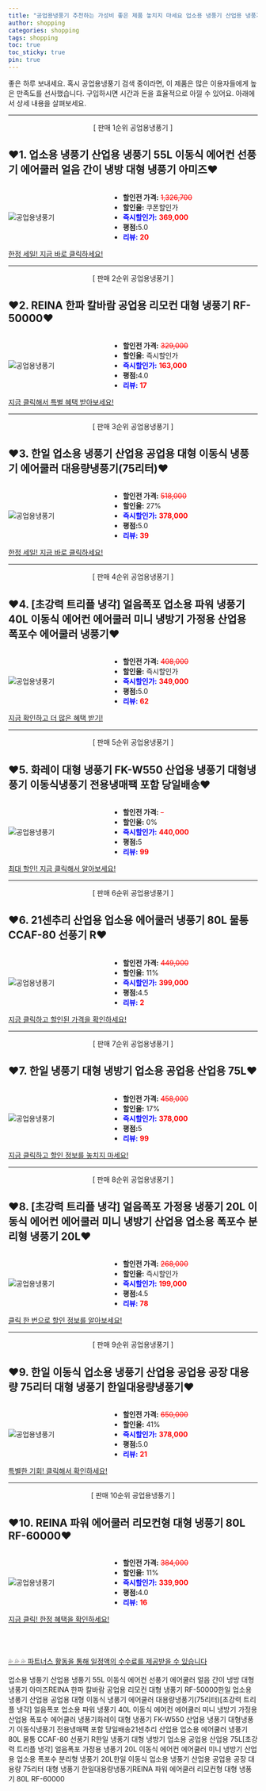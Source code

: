 ```yaml
---
title: "공업용냉풍기 추천하는 가성비 좋은 제품 놓치지 마세요 업소용 냉풍기 산업용 냉풍기 55L"
author: shopping
categories: shopping
tags: shopping
toc: true
toc_sticky: true
pin: true
---
```

좋은 하루 보내세요. 혹시 공업용냉풍기 검색 중이라면, 이 제품은 많은 이용자들에게 높은 만족도를 선사했습니다. 구입하시면 시간과 돈을 효율적으로 아낄 수 있어요. 아래에서 상세 내용을 살펴보세요.

---
<p class="toplist" style="margin: 0 auto; display: block; width: fit-content;">[ 판매 1순위 공업용냉풍기 ]</p>

<h2><strong>❤️1. 업소용 냉풍기 산업용 냉풍기 55L 이동식 에어컨 선풍기 에어쿨러 얼음 간이 냉방 대형 냉풍기 아미즈❤️</strong></h2>

<div style="display: flex; align-items: center;">
    <div style="flex: 0.4;">
        <img src="https://thumbnail7.coupangcdn.com/thumbnails/remote/230x230ex/image/vendor_inventory/080e/be7c6b602891eb2bef9bd3b9d37da56fe1ce265618886875e103c89959d4.JPG" alt="공업용냉풍기" style="max-width: 100%;">
    </div>
    <div style="flex: 0.6; margin-left: 10px;">
        <ul>
            <li><strong>할인전 가격:</strong> <del style="color: red;">1,326,700</del></li>
            <li><strong>할인율:</strong> 쿠폰할인가</li>
            <li><span style='color:blue'><strong>즉시할인가:</strong></span> <span style='color:red'><strong>369,000</strong></span></li>
            <li><strong>평점:</strong>5.0</li>
            <li><span style='color:blue'><strong>리뷰:</strong></span> <span style='color:red'><strong>20</strong></span></li>
        </ul>
    </div>
</div>
<div class="center">
    <a href="https://William4Davisa.github.io?lptag=AF9450613&subid=githubio&pageKey=8224977761&traceid=V0-153&itemId=23652903821&vendorItemId=90678275314" class="myButton">
        한정 세일! 지금 바로 클릭하세요!
    </a>
</div>


---
<p class="toplist" style="margin: 0 auto; display: block; width: fit-content;">[ 판매 2순위 공업용냉풍기 ]</p>

<h2><strong>❤️2. REINA 한파 칼바람 공업용 리모컨 대형 냉풍기 RF-50000❤️</strong></h2>

<div style="display: flex; align-items: center;">
    <div style="flex: 0.4;">
        <img src="https://thumbnail10.coupangcdn.com/thumbnails/remote/230x230ex/image/vendor_inventory/dd34/379ef809fc856d922acc07d4df2d7167046295fae78e181bd7ef0f9fee86.png" alt="공업용냉풍기" style="max-width: 100%;">
    </div>
    <div style="flex: 0.6; margin-left: 10px;">
        <ul>
            <li><strong>할인전 가격:</strong> <del style="color: red;">329,000</del></li>
            <li><strong>할인율:</strong> 즉시할인가</li>
            <li><span style='color:blue'><strong>즉시할인가:</strong></span> <span style='color:red'><strong>163,000</strong></span></li>
            <li><strong>평점:</strong>4.0</li>
            <li><span style='color:blue'><strong>리뷰:</strong></span> <span style='color:red'><strong>17</strong></span></li>
        </ul>
    </div>
</div>
<div class="center">
    <a href="https://William4Davisa.github.io?lptag=AF9450613&subid=githubio&pageKey=6509873629&traceid=V0-153&itemId=14373711723&vendorItemId=89168987383" class="myButton">
        지금 클릭해서 특별 혜택 받아보세요!
    </a>
</div>


---
<p class="toplist" style="margin: 0 auto; display: block; width: fit-content;">[ 판매 3순위 공업용냉풍기 ]</p>

<h2><strong>❤️3. 한일 업소용 냉풍기 산업용 공업용 대형 이동식 냉풍기 에어쿨러 대용량냉풍기(75리터)❤️</strong></h2>

<div style="display: flex; align-items: center;">
    <div style="flex: 0.4;">
        <img src="https://thumbnail9.coupangcdn.com/thumbnails/remote/230x230ex/image/vendor_inventory/74fd/4187facdf7e1eb1f5300e5169c8f7d42c00ab121613984e19cf1f4cbf467.jpg" alt="공업용냉풍기" style="max-width: 100%;">
    </div>
    <div style="flex: 0.6; margin-left: 10px;">
        <ul>
            <li><strong>할인전 가격:</strong> <del style="color: red;">518,000</del></li>
            <li><strong>할인율:</strong> 27%</li>
            <li><span style='color:blue'><strong>즉시할인가:</strong></span> <span style='color:red'><strong>378,000</strong></span></li>
            <li><strong>평점:</strong>5.0</li>
            <li><span style='color:blue'><strong>리뷰:</strong></span> <span style='color:red'><strong>39</strong></span></li>
        </ul>
    </div>
</div>
<div class="center">
    <a href="https://William4Davisa.github.io?lptag=AF9450613&subid=githubio&pageKey=8162183933&traceid=V0-153&itemId=23272873673&vendorItemId=90305184591" class="myButton">
        한정 세일! 지금 바로 클릭하세요!
    </a>
</div>


---
<p class="toplist" style="margin: 0 auto; display: block; width: fit-content;">[ 판매 4순위 공업용냉풍기 ]</p>

<h2><strong>❤️4. [초강력 트리플 냉각] 얼음폭포 업소용 파워 냉풍기 40L 이동식 에어컨 에어쿨러 미니 냉방기 가정용 산업용 폭포수 에어쿨러 냉풍기❤️</strong></h2>

<div style="display: flex; align-items: center;">
    <div style="flex: 0.4;">
        <img src="https://thumbnail8.coupangcdn.com/thumbnails/remote/230x230ex/image/vendor_inventory/e77a/93f9271be83376ee651315b7a770cbdffb29b0734cd780c979783e105332.jpg" alt="공업용냉풍기" style="max-width: 100%;">
    </div>
    <div style="flex: 0.6; margin-left: 10px;">
        <ul>
            <li><strong>할인전 가격:</strong> <del style="color: red;">408,000</del></li>
            <li><strong>할인율:</strong> 즉시할인가</li>
            <li><span style='color:blue'><strong>즉시할인가:</strong></span> <span style='color:red'><strong>349,000</strong></span></li>
            <li><strong>평점:</strong>5.0</li>
            <li><span style='color:blue'><strong>리뷰:</strong></span> <span style='color:red'><strong>62</strong></span></li>
        </ul>
    </div>
</div>
<div class="center">
    <a href="https://William4Davisa.github.io?lptag=AF9450613&subid=githubio&pageKey=8052312154&traceid=V0-153&itemId=22586777343&vendorItemId=90149774523" class="myButton">
        지금 확인하고 더 많은 혜택 받기!
    </a>
</div>


---
<p class="toplist" style="margin: 0 auto; display: block; width: fit-content;">[ 판매 5순위 공업용냉풍기 ]</p>

<h2><strong>❤️5. 화레이 대형 냉풍기 FK-W550 산업용 냉풍기 대형냉풍기 이동식냉풍기 전용냉매팩 포함 당일배송❤️</strong></h2>

<div style="display: flex; align-items: center;">
    <div style="flex: 0.4;">
        <img src="https://thumbnail9.coupangcdn.com/thumbnails/remote/230x230ex/image/vendor_inventory/7848/c9e2ce49fd66b54f25b511a50aa18217e85ce164cd902804923b443dcc72.jpg" alt="공업용냉풍기" style="max-width: 100%;">
    </div>
    <div style="flex: 0.6; margin-left: 10px;">
        <ul>
            <li><strong>할인전 가격:</strong> <del style="color: red;">-</del></li>
            <li><strong>할인율:</strong> 0%</li>
            <li><span style='color:blue'><strong>즉시할인가:</strong></span> <span style='color:red'><strong>440,000</strong></span></li>
            <li><strong>평점:</strong>5</li>
            <li><span style='color:blue'><strong>리뷰:</strong></span> <span style='color:red'><strong>99</strong></span></li>
        </ul>
    </div>
</div>
<div class="center">
    <a href="https://William4Davisa.github.io?lptag=AF9450613&subid=githubio&pageKey=285988064&traceid=V0-153&itemId=906921800&vendorItemId=4823814498" class="myButton">
        최대 할인! 지금 클릭해서 알아보세요!
    </a>
</div>


---
<p class="toplist" style="margin: 0 auto; display: block; width: fit-content;">[ 판매 6순위 공업용냉풍기 ]</p>

<h2><strong>❤️6. 21센추리 산업용 업소용 에어쿨러 냉풍기 80L 물통 CCAF-80 선풍기 R❤️</strong></h2>

<div style="display: flex; align-items: center;">
    <div style="flex: 0.4;">
        <img src="https://thumbnail10.coupangcdn.com/thumbnails/remote/230x230ex/image/vendor_inventory/4028/6906f084469d2829df07b9b95c42c324d7cf5806d2528617379d77fc8112.jpg" alt="공업용냉풍기" style="max-width: 100%;">
    </div>
    <div style="flex: 0.6; margin-left: 10px;">
        <ul>
            <li><strong>할인전 가격:</strong> <del style="color: red;">449,000</del></li>
            <li><strong>할인율:</strong> 11%</li>
            <li><span style='color:blue'><strong>즉시할인가:</strong></span> <span style='color:red'><strong>399,000</strong></span></li>
            <li><strong>평점:</strong>4.5</li>
            <li><span style='color:blue'><strong>리뷰:</strong></span> <span style='color:red'><strong>2</strong></span></li>
        </ul>
    </div>
</div>
<div class="center">
    <a href="https://William4Davisa.github.io?lptag=AF9450613&subid=githubio&pageKey=7379410829&traceid=V0-153&itemId=19053882983&vendorItemId=89643912772" class="myButton">
        지금 클릭하고 할인된 가격을 확인하세요!
    </a>
</div>


---
<p class="toplist" style="margin: 0 auto; display: block; width: fit-content;">[ 판매 7순위 공업용냉풍기 ]</p>

<h2><strong>❤️7. 한일 냉풍기 대형 냉방기 업소용 공업용 산업용 75L❤️</strong></h2>

<div style="display: flex; align-items: center;">
    <div style="flex: 0.4;">
        <img src="https://thumbnail10.coupangcdn.com/thumbnails/remote/230x230ex/image/vendor_inventory/115a/15c3640435263df02fb17f3ac4f48280eda679b369cfb1f7eb3d317abb3e.jpg" alt="공업용냉풍기" style="max-width: 100%;">
    </div>
    <div style="flex: 0.6; margin-left: 10px;">
        <ul>
            <li><strong>할인전 가격:</strong> <del style="color: red;">458,000</del></li>
            <li><strong>할인율:</strong> 17%</li>
            <li><span style='color:blue'><strong>즉시할인가:</strong></span> <span style='color:red'><strong>378,000</strong></span></li>
            <li><strong>평점:</strong>5</li>
            <li><span style='color:blue'><strong>리뷰:</strong></span> <span style='color:red'><strong>99</strong></span></li>
        </ul>
    </div>
</div>
<div class="center">
    <a href="https://William4Davisa.github.io?lptag=AF9450613&subid=githubio&pageKey=8084868258&traceid=V0-153&itemId=22813010512&vendorItemId=89847871935" class="myButton">
        지금 클릭하고 할인 정보를 놓치지 마세요!
    </a>
</div>


---
<p class="toplist" style="margin: 0 auto; display: block; width: fit-content;">[ 판매 8순위 공업용냉풍기 ]</p>

<h2><strong>❤️8. [초강력 트리플 냉각] 얼음폭포 가정용 냉풍기 20L 이동식 에어컨 에어쿨러 미니 냉방기 산업용 업소용 폭포수 분리형 냉풍기 20L❤️</strong></h2>

<div style="display: flex; align-items: center;">
    <div style="flex: 0.4;">
        <img src="https://thumbnail6.coupangcdn.com/thumbnails/remote/230x230ex/image/vendor_inventory/61ea/ad1aecef99287578b5dd295f2f5744ccda79db493cc72856e1df11e6b0e2.jpg" alt="공업용냉풍기" style="max-width: 100%;">
    </div>
    <div style="flex: 0.6; margin-left: 10px;">
        <ul>
            <li><strong>할인전 가격:</strong> <del style="color: red;">268,000</del></li>
            <li><strong>할인율:</strong> 즉시할인가</li>
            <li><span style='color:blue'><strong>즉시할인가:</strong></span> <span style='color:red'><strong>199,000</strong></span></li>
            <li><strong>평점:</strong>4.5</li>
            <li><span style='color:blue'><strong>리뷰:</strong></span> <span style='color:red'><strong>78</strong></span></li>
        </ul>
    </div>
</div>
<div class="center">
    <a href="https://William4Davisa.github.io?lptag=AF9450613&subid=githubio&pageKey=8060019813&traceid=V0-153&itemId=22637278750&vendorItemId=90041169438" class="myButton">
        클릭 한 번으로 할인 정보를 알아보세요!
    </a>
</div>


---
<p class="toplist" style="margin: 0 auto; display: block; width: fit-content;">[ 판매 9순위 공업용냉풍기 ]</p>

<h2><strong>❤️9. 한일 이동식 업소용 냉풍기 산업용 공업용 공장 대용량 75리터 대형 냉풍기 한일대용량냉풍기❤️</strong></h2>

<div style="display: flex; align-items: center;">
    <div style="flex: 0.4;">
        <img src="https://thumbnail8.coupangcdn.com/thumbnails/remote/230x230ex/image/vendor_inventory/9af4/d11ae380491e0784cf95cb1ad36c8da333e14a471db25edb4d5f8a6b3e5e.jpg" alt="공업용냉풍기" style="max-width: 100%;">
    </div>
    <div style="flex: 0.6; margin-left: 10px;">
        <ul>
            <li><strong>할인전 가격:</strong> <del style="color: red;">650,000</del></li>
            <li><strong>할인율:</strong> 41%</li>
            <li><span style='color:blue'><strong>즉시할인가:</strong></span> <span style='color:red'><strong>378,000</strong></span></li>
            <li><strong>평점:</strong>5.0</li>
            <li><span style='color:blue'><strong>리뷰:</strong></span> <span style='color:red'><strong>21</strong></span></li>
        </ul>
    </div>
</div>
<div class="center">
    <a href="https://William4Davisa.github.io?lptag=AF9450613&subid=githubio&pageKey=8118414926&traceid=V0-153&itemId=23019484736&vendorItemId=90053273149" class="myButton">
        특별한 기회! 클릭해서 확인하세요!
    </a>
</div>


---
<p class="toplist" style="margin: 0 auto; display: block; width: fit-content;">[ 판매 10순위 공업용냉풍기 ]</p>

<h2><strong>❤️10. REINA 파워 에어쿨러 리모컨형 대형 냉풍기 80L RF-60000❤️</strong></h2>

<div style="display: flex; align-items: center;">
    <div style="flex: 0.4;">
        <img src="https://thumbnail7.coupangcdn.com/thumbnails/remote/230x230ex/image/rs_quotation_api/pmdeciak/532cc9d027904f00aabfd791e5b78c79.jpg" alt="공업용냉풍기" style="max-width: 100%;">
    </div>
    <div style="flex: 0.6; margin-left: 10px;">
        <ul>
            <li><strong>할인전 가격:</strong> <del style="color: red;">384,000</del></li>
            <li><strong>할인율:</strong> 11%</li>
            <li><span style='color:blue'><strong>즉시할인가:</strong></span> <span style='color:red'><strong>339,900</strong></span></li>
            <li><strong>평점:</strong>4.0</li>
            <li><span style='color:blue'><strong>리뷰:</strong></span> <span style='color:red'><strong>16</strong></span></li>
        </ul>
    </div>
</div>
<div class="center">
    <a href="https://William4Davisa.github.io?lptag=AF9450613&subid=githubio&pageKey=7356202454&traceid=V0-153&itemId=18941418438&vendorItemId=86067888448" class="myButton">
        지금 클릭! 한정 혜택을 확인하세요!
    </a>
</div>

<br><br><br>[💦 💦 💦 파트너스 활동을 통해 일정액의 수수료를 제공받을 수 있습니다](https://link.coupang.com/a/bcpT2c)<br><br>업소용 냉풍기 산업용 냉풍기 55L 이동식 에어컨 선풍기 에어쿨러 얼음 간이 냉방 대형 냉풍기 아미즈REINA 한파 칼바람 공업용 리모컨 대형 냉풍기 RF-50000한일 업소용 냉풍기 산업용 공업용 대형 이동식 냉풍기 에어쿨러 대용량냉풍기(75리터)[초강력 트리플 냉각] 얼음폭포 업소용 파워 냉풍기 40L 이동식 에어컨 에어쿨러 미니 냉방기 가정용 산업용 폭포수 에어쿨러 냉풍기화레이 대형 냉풍기 FK-W550 산업용 냉풍기 대형냉풍기 이동식냉풍기 전용냉매팩 포함 당일배송21센추리 산업용 업소용 에어쿨러 냉풍기 80L 물통 CCAF-80 선풍기 R한일 냉풍기 대형 냉방기 업소용 공업용 산업용 75L[초강력 트리플 냉각] 얼음폭포 가정용 냉풍기 20L 이동식 에어컨 에어쿨러 미니 냉방기 산업용 업소용 폭포수 분리형 냉풍기 20L한일 이동식 업소용 냉풍기 산업용 공업용 공장 대용량 75리터 대형 냉풍기 한일대용량냉풍기REINA 파워 에어쿨러 리모컨형 대형 냉풍기 80L RF-60000